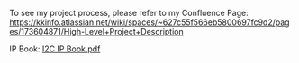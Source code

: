 To see my project process, please refer to my Confluence Page: https://kkinfo.atlassian.net/wiki/spaces/~627c55f566eb5800697fc9d2/pages/173604871/High-Level+Project+Description

IP Book: [I2C IP Book.pdf](https://github.com/user-attachments/files/22088716/I2C.IP.Book.pdf)

